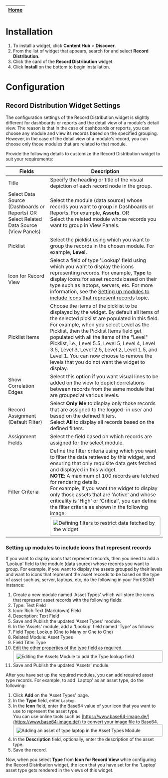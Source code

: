 | [Home](../README.md) |
|--------------------------------------------|

# Installation
1. To install a widget, click **Content Hub** > **Discover**.
2. From the list of widget that appears, search for and select **Record Distribution**.
3. Click the card of the **Record Distribution** widget.
4. Click **Install** on the bottom to begin installation.

# Configuration

## Record Distribution Widget Settings

The configuration settings of the Record Distribution widget is slightly different for dashboards or reports and the detail view of a module's detail view. The reason is that in the case of dashboards or reports, you can choose any module and view its records based on the specified grouping. However, in the case of the detail view of a module's record, you can choose only those modules that are related to that module. 

Provide the following details to customize the Record Distribution  widget to suit your requirements:

| Fields                                   | Description                              |
| ---------------------------------------- | ---------------------------------------- |
| Title                                    | Specify the heading or title of the visual depiction of each record node in the group. |
| Select Data Source (Dashboards or Reports) OR <br />Select Related Data Source (View Panels) | Select the module (data source) whose records you want to group in Dashboards or Reports. For example, **Assets**. OR <br />Select the related module whose records you want to group in View Panels. |
| Picklist                                 | Select the picklist using which you want to group the records in the chosen module. For example, **Level**. |
| Icon for Record View                     | Select a field of type 'Lookup' field using which you want to display the icons representing records. For example, **Type** to display icons for asset records based on their type such as laptops, servers, etc. For more information, see the [Setting up modules to include icons that represent records](#SetUpModules) topic. |
| Picklist Items                           | Choose the items of the picklist to be displayed by the widget. By default all items of the selected picklist are populated in this field. For example, when you select Level as the Picklist, then the Picklist Items field get populated with all the items of the "Level" Picklist, i.e., Level 5.5, Level 5, Level 4, Level 3.5, Level 3, Level 2.5, Level 2, Level 1.5, and Level 1. You can now choose to remove the levels that you do not want the widget to display. |
| Show Correlation Edges                   | Select this option if you want visual lines to be added on the view to depict correlations between records from the same module that are grouped at various levels. |
| Record Assignment (Default Filter)       | Select **Only Me** to display only those records that are assigned to the logged-in user and based on the defined filters. <br />Select **All** to display all records based on the defined filters. |
| Assignment Fields                        | Select the field based on which records are assigned for the select module. |
| Filter Criteria                          | Define the filter criteria using which you want to filter the data retrieved by this widget, and ensuring that only requisite data gets fetched and displayed in this widget. <br />**NOTE**: A maximum of 100 records are fetched for rendering details. <br />For example, if you want the widget to display only those assets that are 'Active' and whose criticality is 'High' or 'Critical', you can define the filter criteria as shown in the following image:<br /><img src="https://raw.githubusercontent.com/fortinet-fortisoar/widget-record-distribution/release/1.0.0/docs/media/definingFilter.png" alt="Defining filters to restrict data fetched by the widget" style="border: 1px solid #A9A9A9; border-radius: 4px; padding: 10px; display: block; margin-left: auto; margin-right: auto;"> |

### Setting up modules to include icons that represent records<a name="SetUpModules"></a>

If you want to display icons that represent records, then you need to add a 'Lookup' field to the module (data source) whose records you want to group. For example, if you want to display the assets grouped by their levels and want to icons that represent the asset records to be based on the type of asset such as, server, laptops, etc, do the following in your FortiSOAR instance:

1.   Create a new module named 'Asset Types' which will store the icons that represent asset records with the following fields:
   1. Type: Text Field
   2. Icon: Rich Text (Markdown) Field 
   3. Description: Text Field
   4. Save and Publish the updated 'Asset Types' module.
2.   In the 'Assets' module, add a 'Lookup' field named 'Type' as follows:
   1.   Field Type: Lookup (One to Many or One to One)
   2.   Related Module: Asset Types
   3.   Field Title: Type
   4.   Edit the other properties of the type field as required.  
        <img src="https://raw.githubusercontent.com/fortinet-fortisoar/widget-record-distribution/release/1.0.0/docs/media/editingAssetsModule.png" alt="Editing the Assets Module to add the Type lookup field" style="border: 1px solid #A9A9A9; border-radius: 4px; padding: 10px; display: block; margin-left: auto; margin-right: auto;">
   5.   Save and Publish the updated 'Assets' module.

After you have set up the required modules, you can add required asset type records. For example, to add 'Laptop' as an asset type, do the following:

1. Click **Add** on the 'Asset Types' page.
2. In the **Type** field, enter `Laptop`.
3. In the **Icon** field, enter the Base64 value of your icon that you want to use to represent the asset type.  
   You can use online tools such as [https://www.base64-image.de/](https://www.base64-image.de/) to convert your image file to Base64.  
   <img src="https://raw.githubusercontent.com/fortinet-fortisoar/widget-record-distribution/release/1.0.0/docs/media/addAssetType.png" alt="Adding an asset of type laptop in the Asset Types Module" style="border: 1px solid #A9A9A9; border-radius: 4px; padding: 10px; display: block; margin-left: auto; margin-right: auto;">
4. In the **Description** field, optionally, enter the description of the asset type.
5. Save the record.

Now, when you select **Type** from **Icon for Record View** while configuring the Record Distribution widget, the icon that you have set for the 'Laptop' asset type gets rendered in the views of this widget.

